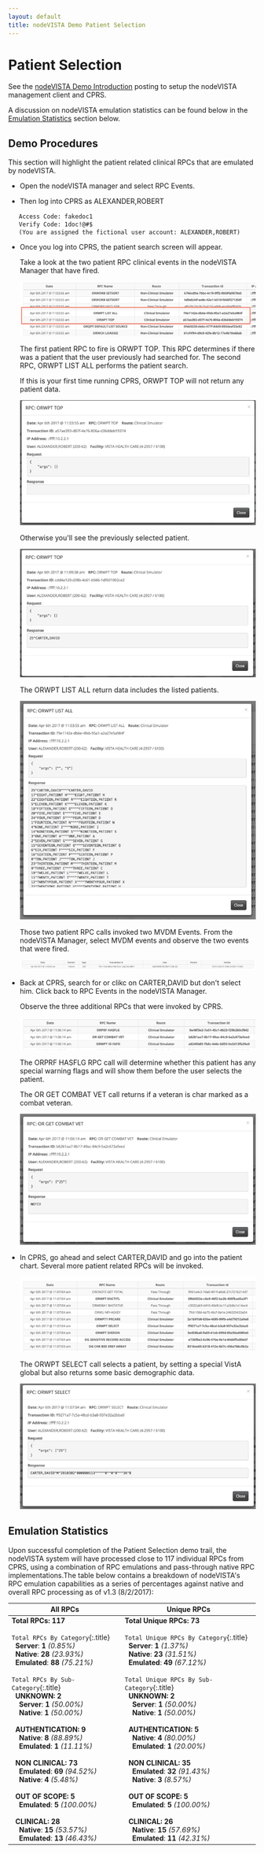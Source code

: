 ```yaml
---
layout: default
title: nodeVISTA Demo Patient Selection
---
```


# Patient Selection

See the [nodeVISTA Demo Introduction](http://vistadataproject.info/demo/) posting to setup the nodeVISTA management client and CPRS.

A discussion on nodeVISTA emulation statistics can be found below in the [Emulation Statistics](#emulation-statistics) section below.

## Demo Procedures

This section will highlight the patient related clinical RPCs that are emulated by nodeVISTA.

* Open the nodeVISTA manager and select RPC Events.

* Then log into CPRS as ALEXANDER,ROBERT
```
   Access Code: fakedoc1
   Verify Code: 1doc!@#$
   (You are assigned the fictional user account: ALEXANDER,ROBERT)
```

* Once you log into CPRS, the patient search screen will appear.

    Take a look at the two patient RPC clinical events in the nodeVISTA Manager that have fired.

    ![](images/patient/1.jpg)

    The first patient RPC to fire is ORWPT TOP. This RPC determines if there was a patient that the user previously had searched for.
    The second RPC, ORWPT LIST ALL performs the patient search.

    If this is your first time running CPRS, ORWPT TOP will not return any patient data.

    ![](images/patient/2.jpg)

    Otherwise you'll see the previously selected patient.

    ![](images/patient/12.jpg)

    The ORWPT LIST ALL return data includes the listed patients.

    ![](images/patient/4.jpg)

    Those two patient RPC calls invoked two MVDM Events. From the nodeVISTA Manager, select MVDM events and observe the two events that were fired.

    ![](images/patient/3.jpg)

* Back at CPRS, search for or clikc on CARTER,DAVID but don't select him. Click back to RPC Events in the nodeVISTA Manager.

    Observe the three additional RPCs that were invoked by CPRS.

     ![](images/patient/5.jpg)

     The ORPRF HASFLG RPC call will determine whether this patient has any special warning flags and will show them before the user selects the patient.

     The OR GET COMBAT VET call returns if a veteran is char marked as a combat veteran.

     ![](images/patient/6.jpg)

* In CPRS, go ahead and select CARTER,DAVID and go into the patient chart. Several more patient related RPCs will be invoked.

     ![](images/patient/7.jpg)

     The ORWPT SELECT call selects a patient, by setting a special VistA global but also returns some basic demographic data.

     ![](images/patient/8.jpg)

## Emulation Statistics

Upon successful completion of the Patient Selection demo trail, the nodeVISTA system will have processed close to 117 individual RPCs from CPRS, using a combination of RPC emulations and pass-through native RPC implementations.The table below contains a breakdown of nodeVISTA's RPC emulation capabilities as a series of percentages against native and overall RPC processing as of v1.3 (8/2/2017):

All RPCs | Unique RPCs
--- | ---
**Total RPCs:** **117**<br/><br/>`Total RPCs By Category`{:.title}<br/>&nbsp;&nbsp;**Server**: **1** _(0.85%)_<br/>&nbsp;&nbsp;**Native**: **28** _(23.93%)_<br/>&nbsp;&nbsp;**Emulated**: **88** _(75.21%)_<br/><br/>`Total RPCs By Sub-Category`{:.title}<br/>&nbsp;&nbsp;**UNKNOWN:** **2**<br/>&nbsp;&nbsp;&nbsp;&nbsp;**Server**: **1** _(50.00%)_<br/>&nbsp;&nbsp;&nbsp;&nbsp;**Native**: **1** _(50.00%)_<br/><br/>&nbsp;&nbsp;**AUTHENTICATION:** **9**<br/>&nbsp;&nbsp;&nbsp;&nbsp;**Native**: **8** _(88.89%)_<br/>&nbsp;&nbsp;&nbsp;&nbsp;**Emulated**: **1** _(11.11%)_<br/><br/>&nbsp;&nbsp;**NON CLINICAL:** **73**<br/>&nbsp;&nbsp;&nbsp;&nbsp;**Emulated**: **69** _(94.52%)_<br/>&nbsp;&nbsp;&nbsp;&nbsp;**Native**: **4** _(5.48%)_<br/><br/>&nbsp;&nbsp;**OUT OF SCOPE:** **5**<br/>&nbsp;&nbsp;&nbsp;&nbsp;**Emulated**: **5** _(100.00%)_<br/><br/>&nbsp;&nbsp;**CLINICAL:** **28**<br/>&nbsp;&nbsp;&nbsp;&nbsp;**Native**: **15** _(53.57%)_<br/>&nbsp;&nbsp;&nbsp;&nbsp;**Emulated**: **13** _(46.43%)_<br/> | **Total Unique RPCs:** **73**<br/><br/>`Total Unique RPCs By Category`{:.title}<br/>&nbsp;&nbsp;**Server**: **1** _(1.37%)_<br/>&nbsp;&nbsp;**Native**: **23** _(31.51%)_<br/>&nbsp;&nbsp;**Emulated**: **49** _(67.12%)_<br/><br/>`Total Unique RPCs By Sub-Category`{:.title}<br/>&nbsp;&nbsp;**UNKNOWN:** **2**<br/>&nbsp;&nbsp;&nbsp;&nbsp;**Server**: **1** _(50.00%)_<br/>&nbsp;&nbsp;&nbsp;&nbsp;**Native**: **1** _(50.00%)_<br/><br/>&nbsp;&nbsp;**AUTHENTICATION:** **5**<br/>&nbsp;&nbsp;&nbsp;&nbsp;**Native**: **4** _(80.00%)_<br/>&nbsp;&nbsp;&nbsp;&nbsp;**Emulated**: **1** _(20.00%)_<br/><br/>&nbsp;&nbsp;**NON CLINICAL:** **35**<br/>&nbsp;&nbsp;&nbsp;&nbsp;**Emulated**: **32** _(91.43%)_<br/>&nbsp;&nbsp;&nbsp;&nbsp;**Native**: **3** _(8.57%)_<br/><br/>&nbsp;&nbsp;**OUT OF SCOPE:** **5**<br/>&nbsp;&nbsp;&nbsp;&nbsp;**Emulated**: **5** _(100.00%)_<br/><br/>&nbsp;&nbsp;**CLINICAL:** **26**<br/>&nbsp;&nbsp;&nbsp;&nbsp;**Native**: **15** _(57.69%)_<br/>&nbsp;&nbsp;&nbsp;&nbsp;**Emulated**: **11** _(42.31%)_<br/>
